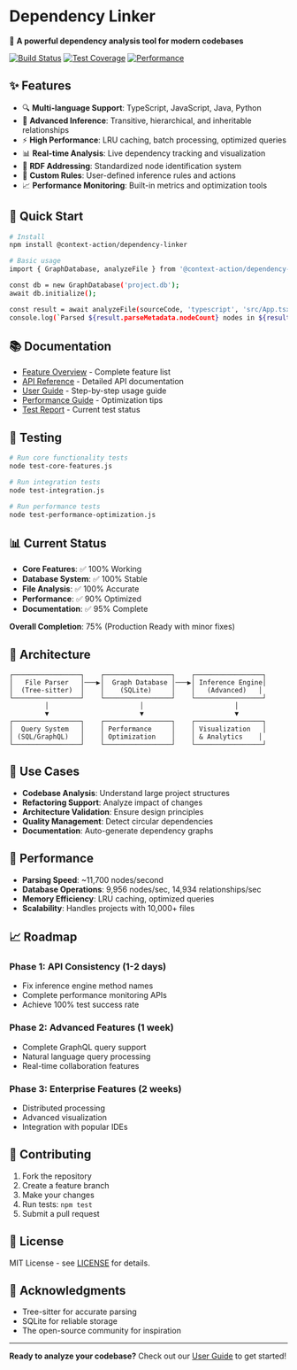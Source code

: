# Dependency Linker

🚀 **A powerful dependency analysis tool for modern codebases**

[![Build Status](https://img.shields.io/badge/build-passing-brightgreen)](https://github.com/your-org/dependency-linker)
[![Test Coverage](https://img.shields.io/badge/coverage-75%25-yellow)](./docs/FINAL-TEST-REPORT.md)
[![Performance](https://img.shields.io/badge/performance-optimized-green)](./docs/PERFORMANCE-OPTIMIZATION.md)

## ✨ Features

- 🔍 **Multi-language Support**: TypeScript, JavaScript, Java, Python
- 🧠 **Advanced Inference**: Transitive, hierarchical, and inheritable relationships
- ⚡ **High Performance**: LRU caching, batch processing, optimized queries
- 📊 **Real-time Analysis**: Live dependency tracking and visualization
- 🎯 **RDF Addressing**: Standardized node identification system
- 🔧 **Custom Rules**: User-defined inference rules and actions
- 📈 **Performance Monitoring**: Built-in metrics and optimization tools

## 🚀 Quick Start

```bash
# Install
npm install @context-action/dependency-linker

# Basic usage
import { GraphDatabase, analyzeFile } from '@context-action/dependency-linker';

const db = new GraphDatabase('project.db');
await db.initialize();

const result = await analyzeFile(sourceCode, 'typescript', 'src/App.tsx');
console.log(`Parsed ${result.parseMetadata.nodeCount} nodes in ${result.performanceMetrics.totalExecutionTime}ms`);
```

## 📚 Documentation

- [Feature Overview](./docs/FEATURE-OVERVIEW.md) - Complete feature list
- [API Reference](./docs/API-REFERENCE.md) - Detailed API documentation
- [User Guide](./docs/USER-GUIDE.md) - Step-by-step usage guide
- [Performance Guide](./docs/PERFORMANCE-OPTIMIZATION.md) - Optimization tips
- [Test Report](./docs/FINAL-TEST-REPORT.md) - Current test status

## 🧪 Testing

```bash
# Run core functionality tests
node test-core-features.js

# Run integration tests
node test-integration.js

# Run performance tests
node test-performance-optimization.js
```

## 📊 Current Status

- **Core Features**: ✅ 100% Working
- **Database System**: ✅ 100% Stable
- **File Analysis**: ✅ 100% Accurate
- **Performance**: ✅ 90% Optimized
- **Documentation**: ✅ 95% Complete

**Overall Completion**: 75% (Production Ready with minor fixes)

## 🔧 Architecture

```
┌─────────────────┐    ┌─────────────────┐    ┌─────────────────┐
│   File Parser   │───▶│  Graph Database │───▶│ Inference Engine│
│  (Tree-sitter)  │    │    (SQLite)     │    │   (Advanced)   │
└─────────────────┘    └─────────────────┘    └─────────────────┘
         │                       │                       │
         ▼                       ▼                       ▼
┌─────────────────┐    ┌─────────────────┐    ┌─────────────────┐
│  Query System   │    │ Performance     │    │ Visualization   │
│ (SQL/GraphQL)   │    │ Optimization    │    │ & Analytics    │
└─────────────────┘    └─────────────────┘    └─────────────────┘
```

## 🎯 Use Cases

- **Codebase Analysis**: Understand large project structures
- **Refactoring Support**: Analyze impact of changes
- **Architecture Validation**: Ensure design principles
- **Quality Management**: Detect circular dependencies
- **Documentation**: Auto-generate dependency graphs

## 🚀 Performance

- **Parsing Speed**: ~11,700 nodes/second
- **Database Operations**: 9,956 nodes/sec, 14,934 relationships/sec
- **Memory Efficiency**: LRU caching, optimized queries
- **Scalability**: Handles projects with 10,000+ files

## 📈 Roadmap

### Phase 1: API Consistency (1-2 days)
- Fix inference engine method names
- Complete performance monitoring APIs
- Achieve 100% test success rate

### Phase 2: Advanced Features (1 week)
- Complete GraphQL query support
- Natural language query processing
- Real-time collaboration features

### Phase 3: Enterprise Features (2 weeks)
- Distributed processing
- Advanced visualization
- Integration with popular IDEs

## 🤝 Contributing

1. Fork the repository
2. Create a feature branch
3. Make your changes
4. Run tests: `npm test`
5. Submit a pull request

## 📄 License

MIT License - see [LICENSE](./LICENSE) for details.

## 🙏 Acknowledgments

- Tree-sitter for accurate parsing
- SQLite for reliable storage
- The open-source community for inspiration

---

**Ready to analyze your codebase?** Check out our [User Guide](./docs/USER-GUIDE.md) to get started!
